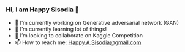 ### Hi, I am Happy Sisodia 👋


- 🔭 I’m currently working on Generative adversarial network (GAN)
- 🌱 I’m currently learning lot of things!
- 👯 I’m looking to collaborate on Kaggle Competition
- 📫 How to reach me: Happy.A.Sisodia@gmail.com
